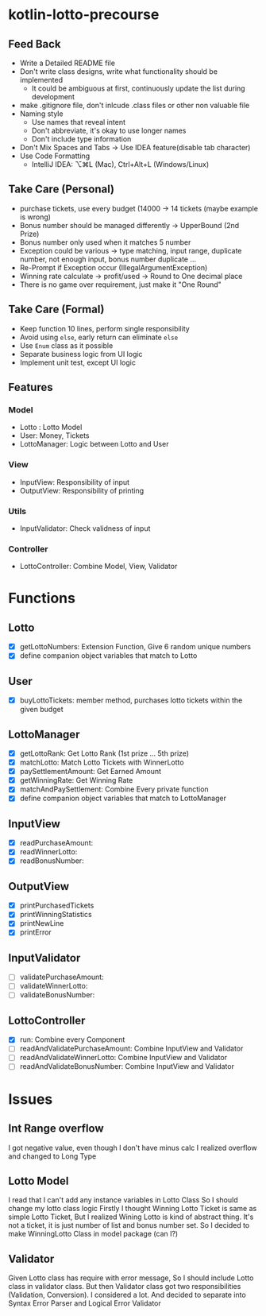# kotlin-lotto-precourse

## Feed Back

- Write a Detailed README file
- Don't write class designs, write what functionality should be implemented
    - It could be ambiguous at first, continuously update the list during development
- make .gitignore file, don't inlcude .class files or other non valuable file
- Naming style
    - Use names that reveal intent
    - Don't abbreviate, it's okay to use longer names
    - Don't include type information
- Don't Mix Spaces and Tabs -> Use IDEA feature(disable tab character)
- Use Code Formatting
    - IntelliJ IDEA: ⌥⌘L (Mac), Ctrl+Alt+L (Windows/Linux)

## Take Care (Personal)

- purchase tickets, use every budget (14000 -> 14 tickets (maybe example is wrong)
- Bonus number should be managed differently -> UpperBound (2nd Prize)
- Bonus number only used when it matches 5 number
- Exception could be various -> type matching, input range, duplicate number, not enough input, bonus number
  duplicate ...
- Re-Prompt if Exception occur (IllegalArgumentException)
- Winning rate calculate -> profit/used -> Round to One decimal place
- There is no game over requirement, just make it "One Round"

## Take Care (Formal)

- Keep function 10 lines, perform single responsibility
- Avoid using `else`, early return can eliminate `else`
- Use `Enum` class as it possible
- Separate business logic from UI logic
- Implement unit test, except UI logic

## Features

### Model

- Lotto : Lotto Model
- User: Money, Tickets<Lotto>
- LottoManager: Logic between Lotto and User

### View

- InputView: Responsibility of input
- OutputView: Responsibility of printing

### Utils

- InputValidator: Check validness of input

### Controller

- LottoController: Combine Model, View, Validator

# Functions

## Lotto
- [x] getLottoNumbers: Extension Function, Give 6 random unique numbers
- [x] define companion object variables that match to Lotto  
## User
- [x] buyLottoTickets: member method,  purchases lotto tickets within the given budget

## LottoManager
- [x] getLottoRank: Get Lotto Rank (1st prize ... 5th prize)
- [x] matchLotto: Match Lotto Tickets with WinnerLotto
- [x] paySettlementAmount: Get Earned Amount
- [x] getWinningRate: Get Winning Rate 
- [x] matchAndPaySettlement: Combine Every private function
- [x] define companion object variables that match to LottoManager

## InputView
- [x] readPurchaseAmount: 
- [x] readWinnerLotto:
- [x] readBonusNumber:
 
## OutputView
- [x] printPurchasedTickets
- [x] printWinningStatistics
- [x] printNewLine
- [x] printError

## InputValidator
- [ ] validatePurchaseAmount:
- [ ] validateWinnerLotto:
- [ ] validateBonusNumber:

## LottoController 
- [x] run: Combine every Component
- [ ] readAndValidatePurchaseAmount: Combine InputView and Validator
- [ ] readAndValidateWinnerLotto: Combine InputView and Validator
- [ ] readAndValidateBonusNumber: Combine InputView and Validator

# Issues

## Int Range overflow 
I got negative value, even though I don't have minus calc
I realized overflow and changed to Long Type 

## Lotto Model 
I read that I can't add any instance variables in Lotto Class 
So I should change my lotto class logic
Firstly I thought Winning Lotto Ticket is same as simple Lotto Ticket, But I realized Wining Lotto is kind 
of abstract thing. It's not a ticket, it is just number of list and bonus number set.
So I decided to make WinningLotto Class in model package (can I?)

## Validator 
Given Lotto class has require with error message, So I should include Lotto class in validator class.
But then Validator class got two responsibilities (Validation, Conversion).
I considered a lot. And decided to separate into Syntax Error Parser and Logical Error Validator
